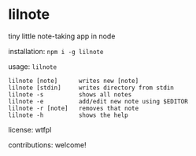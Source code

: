 # lilnote

tiny little note-taking app in node

installation: `npm i -g lilnote`

usage: `lilnote`

```shell
lilnote [note]      writes new [note]
lilnote [stdin]     writes directory from stdin
lilnote -s          shows all notes
lilnote -e          add/edit new note using $EDITOR
lilnote -r [note]   removes that note
lilnote -h          shows the help
```

license: wtfpl

contributions: welcome!


